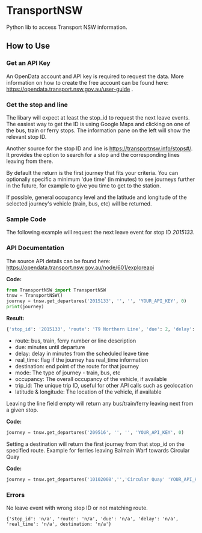 # TransportNSW
Python lib to access Transport NSW information.

## How to Use

### Get an API Key
An OpenData account and API key is required to request the data. More information on how to create the free account can be found here:
https://opendata.transport.nsw.gov.au/user-guide .

### Get the stop and line
The libary will expect at least the stop_id to request the next leave events. The easiest way to get the ID is using Google Maps and clicking on one of the bus, train or ferry stops. The information pane on the left will show the relevant stop ID.

Another source for the stop ID and line is  https://transportnsw.info/stops#/. It provides the option to search for a stop and the corresponding lines leaving from there. 

By default the return is the first journey that fits your criteria.  You can optionally specific a minimum 'due time' (in minutes) to see journeys further in the future, for example to give you time to get to the station.

If possible, general occupancy level and the latitude and longitude of the selected journey's vehicle (train, bus, etc) will be returned.

### Sample Code
The following example will request the next leave event for stop ID *2015133*.

### API Documentation
The source API details can be found here: https://opendata.transport.nsw.gov.au/node/601/exploreapi

**Code:**
```python
from TransportNSW import TransportNSW
tnsw = TransportNSW()
journey = tnsw.get_departures('2015133', '', '', 'YOUR_API_KEY', 0)
print(journey)
```
**Result:**
```python
{'stop_id': '2015133', 'route': 'T9 Northern Line', 'due': 2, 'delay': 0, 'real_time': 'y', 'destination': 'Gordon via Lindfield', 'mode': 'Train', 'occupancy': 'n/a', 'trip_id': '151V.1287.126.16.A.8.61670049', 'latitude': -33.89567184448242, 'longitude': 151.1886749267578}
```

* route: bus, train, ferry number or line description
* due: minutes until departure
* delay: delay in minutes from the scheduled leave time
* real_time: flag if the journey has real_time information
* destination: end point of the route for that journey
* mode: The type of journey - train, bus, etc
* occupancy: The overall occupancy of the vehicle, if available
* trip_id: The unique trip ID, useful for other API calls such as geolocation
* latitude & longitude: The location of the vehicle, if available

Leaving the line field empty will return any bus/train/ferry leaving next from a given stop.

**Code:**
```python
journey = tnsw.get_departures('209516', '', '', 'YOUR_API_KEY', 0)
```

Setting a destination will return the first journey from that stop_id on the specified route.  Example for ferries leaving Balmain Warf towards Circular Quay

**Code:**
```python
journey = tnsw.get_departures('10102008','','Circular Quay' 'YOUR_API_KEY')
```

### Errors
No leave event with wrong stop ID or not matching route.
```
{'stop_id': 'n/a', 'route': 'n/a', 'due': 'n/a', 'delay': 'n/a', 'real_time': 'n/a', destination: 'n/a'}
```

